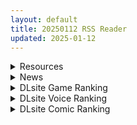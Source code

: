 ```yaml
---
layout: default
title: 20250112 RSS Reader
updated: 2025-01-12
---
```


<details class='content-parent'>
<summary>
Resources
</summary>
<details class='content-child'>
<summary>
<span class='rss-title'> [白杨汉化组][うなハウス (うなっち)] シスター完全敗北。~無知なシスターが本能で発情交尾するまで~ | 清纯修女完全败北。~侵犯无知修女直至她只会凭借本能发情交配 </span> <a class='rss-link' href='https://gmgard.com/gm128335' target='_blank'>&nbsp;</a>
<div class='rss-published'> 🕛 20250111 20:24:15</div>
</summary>
<img src="https://static.gmgard.us/Images/upload/1344120424150858.jpg" /><br /><p>可恶，修女不去和神父抢小男孩了吗？</p>
</details>
<details class='content-child'>
<summary>
<span class='rss-title'> [角都九阳个人汉化](C105) [ペンペン草くらぶ (カタセミナミ)] 僕とカヨコのふれあい羞間| 我与佳代子的亲密交流羞耻间 </span> <a class='rss-link' href='https://gmgard.com/gm128334' target='_blank'>&nbsp;</a>
<div class='rss-published'> 🕛 20250111 20:12:35</div>
</summary>
<img src="https://static.gmgard.us/Images/upload/11314120412351335.jpg" /><br /><p>搞不定老师就搞定老师的亲戚！佳代子，现在的你真的很baby！</p>
</details>
<details class='content-child'>
<summary>
<span class='rss-title'> [欶澜汉化组×白杨汉化组][角砂糖 (よろず)] ブルアカ逆レ合同「ん、先生を襲う。」 | 蔚蓝档案逆推合同 「嗯、袭击老师吧。」 </span> <a class='rss-link' href='https://gmgard.com/gm128333' target='_blank'>&nbsp;</a>
<div class='rss-published'> 🕛 20250111 20:05:01</div>
</summary>
<img src="https://static.gmgard.us/Images/upload/35778120405012690.jpg" /><br /><p>角砂糖的合作本，这下比健达奇趣蛋还能满足愿望了</p>
</details>
<details class='content-child'>
<summary>
<span class='rss-title'> [欶澜汉化组]Rev3 (もんちゃんrev3)] SRT (ブルーアーカイブ) </span> <a class='rss-link' href='https://gmgard.com/gm128332' target='_blank'>&nbsp;</a>
<div class='rss-published'> 🕛 20250111 19:50:19</div>
</summary>
<img src="https://static.gmgard.us/Images/upload/12594120350189932.jpg" /><br /><p>啊哈哈，今天的人数格外多啊</p>
</details>
<details class='content-child'>
<summary>
<span class='rss-title'> [P站ID=9662157][くらしっく] fanbox 合集至2025.1.3[4G] </span> <a class='rss-link' href='https://gmgard.com/gm128331' target='_blank'>&nbsp;</a>
<div class='rss-published'> 🕛 20250111 19:17:06</div>
</summary>
<img src="https://static.gmgard.us/Images/upload/66883120317063294.jpg" /><br /><p>之前更新过这个作者，这个月大狐狸太色了，再搞个整合包
密码 LSFS</p>
</details>
<details class='content-child'>
<summary>
<span class='rss-title'> [同人动画]BlobCG 大佬至24.12作品合集[41G] </span> <a class='rss-link' href='https://gmgard.com/gm128330' target='_blank'>&nbsp;</a>
<div class='rss-published'> 🕛 20250111 19:08:15</div>
</summary>
<img src="https://static.gmgard.us/Images/upload/14839120308157931.jpg" /><br /><p>对比昨天发的作者，他不做欧美游戏的角色，建模挺好</p>
</details>
<details class='content-child'>
<summary>
<span class='rss-title'> R18资源相关][悬赏金额:200]求一个韩漫:同居上下铺 </span> <a class='rss-link' href='https://gmgard.com/gm128329' target='_blank'>&nbsp;</a>
<div class='rss-published'> 🕛 20250111 15:26:36</div>
</summary>
<img src="https://static.gmgard.us/Images/upload/17631112212313449.jpg" /><br /><p>為了節省上下學通勤時間的柏翰，透過關係找
到了一間與人合租的便宜小套房。而就在同居
的第一天，柏翰發現睡在上舖的室友竟然是個
女的?!在三不五時就不小心撞見彼此裸體的情
況下，柏翰的小老弟總是...「雖然只有瞄到一
下，但姊姊的胸部真的讓我好興奮!」</p>
</details>
<details class='content-child'>
<summary>
<span class='rss-title'> [ADV/内嵌机翻/步兵][221224][ORC SOFT.TeaM.ZOMBIE]奥様は元ヤリマン2022 全CG存档 PC[1.3G/百度] </span> <a class='rss-link' href='https://gmgard.com/gm128326' target='_blank'>&nbsp;</a>
<div class='rss-published'> 🕛 20250111 12:12:24</div>
</summary>
<img src="https://p.inari.site/usr/1108/678206d42037c.jpg" /><br /><p>[ADV/内嵌机翻/步兵]奥様は元ヤリマン2022&nbsp;全CG存档 PC[1.3G/百度]</p>
</details>
<details class='content-child'>
<summary>
<span class='rss-title'> [RJ01268484][Mango Party] コン恋! ~ 妖狐こんの恋愛レッスン ~ </span> <a class='rss-link' href='https://gmgard.com/gm128325' target='_blank'>&nbsp;</a>
<div class='rss-published'> 🕛 20250111 12:12:24</div>
</summary>
<img src="https://static.gmgard.us/Images/upload/94212111319589026.jpg" /><br /><p>【故事简介】</p>
</details>
<details class='content-child'>
<summary>
<span class='rss-title'> [AI汉化][RJ01281020][三つ雨] 悪徳監督官と戦火の少女達 </span> <a class='rss-link' href='https://gmgard.com/gm128324' target='_blank'>&nbsp;</a>
<div class='rss-published'> 🕛 20250111 12:12:24</div>
</summary>
<img src="https://static.gmgard.us/Images/upload/16818111232006305.jpg" /><br /><p>概要：
・作为恶德监察官 &nbsp;
&nbsp; 这是一款为了保护小镇而与魔物军团作战的RPG。
&nbsp; 利用作为监察官的权力， &nbsp;
&nbsp; 征召自己喜欢的少女组成骑士团。 &nbsp;
&nbsp; 在工作间隙，可以享受借助权力进行的 &nbsp;
&nbsp; 性骚扰和性招待。</p>
</details>
<details class='content-child'>
<summary>
<span class='rss-title'> [RJ01305765][ライオクライオ] もかラブReLive♪ ~ガチ恋距離でイキ顔観察アニメーション~ </span> <a class='rss-link' href='https://gmgard.com/gm128323' target='_blank'>&nbsp;</a>
<div class='rss-published'> 🕛 20250111 12:12:24</div>
</summary>
<img src="https://static.gmgard.us/Images/upload/11651111230070933.jpg" /><br /><p>概要：
游戏画面呈现出像漫画一样的构图，分为“主观”和“断面图”两种视角。</p>
</details>
<details class='content-child'>
<summary>
<span class='rss-title'> [日系/合集][EBA]小鬼の返報等47本[催眠/巨乳][5.5G] </span> <a class='rss-link' href='https://gmgard.com/gm128327' target='_blank'>&nbsp;</a>
<div class='rss-published'> 🕛 20250111 12:10:48</div>
</summary>
<img src="https://static.gmgard.us/Images/upload/15531111359243723.jpg" /><br /><p>(C100) [ふらんそわ (EBA)] 小鬼の返報 前編 (ゴブリンスレイヤー) [中国翻訳]
(C101) [ふらんそわ (EBA)] 小鬼の返報 後編 (ゴブリンスレイヤー) 【1寸光阴个人汉化v2】
(C70) [ふらんそわ (EBA)] Duel Disk Vol.3 (遊☆戯☆王)
(C80) [ふらんそわ (EBA)] あずさ本 E⇔B vol.2 (アイドルマスター)
(C82) </p>
</details>
<details class='content-child'>
<summary>
<span class='rss-title'> [ACT/官中][无RJ号][B-flat]La Vitalis : 永恆的欠損/La Vitalis : Immortal Loss V0.11 含CG存档 PC[1G/百度] </span> <a class='rss-link' href='https://gmgard.com/gm128328' target='_blank'>&nbsp;</a>
<div class='rss-published'> 🕛 20250111 12:10:21</div>
</summary>
<img src="https://p.inari.site/usr/804/67585d31668a0.jpg" /><br /><p>[ACT/官中]La Vitalis : 永恆的欠損/La Vitalis : Immortal Loss V0.11 含CG存档 PC[1G/百度]</p>
</details>

</details>
<details class='content-parent'>
<summary>
News
</summary>

</details>
<details class='content-parent'>
<summary>
DLsite Game Ranking
</summary>
<details class='content-child'>
<summary>
<span class='rss-title'> 夢魔世界の迷い人 [しもふみ屋] </span> <a class='rss-link' href='https://www.dlsite.com/maniax/work/=/product_id/RJ01292340.html' target='_blank'>&nbsp;</a>
<div class='rss-published'> 🕛 20250112 13:14:09</div>
</summary>
<img src ="http://img.dlsite.jp/modpub/images2/work/doujin/RJ01293000/RJ01292340_img_main.jpg"/><br/>えっちな夢魔たちにドットアニメで搾られる!おねショタ2D探索アクション
</details>
<details class='content-child'>
<summary>
<span class='rss-title'> 傲慢な怪獣姫&名探偵使い魔 [Mango Party] </span> <a class='rss-link' href='https://www.dlsite.com/maniax/work/=/product_id/RJ01263980.html' target='_blank'>&nbsp;</a>
<div class='rss-published'> 🕛 20250112 13:14:09</div>
</summary>
<img src ="http://img.dlsite.jp/modpub/images2/work/doujin/RJ01264000/RJ01263980_img_main.jpg"/><br/>カラフルな共同生活で怪獣姫の奴○として生きる! 豊かでエキサイティングな時間管理恋愛SLG!
</details>
<details class='content-child'>
<summary>
<span class='rss-title'> 全裸取り調べシミュレーター ～You are a loss prevention officer～ [オッパイーツ] </span> <a class='rss-link' href='https://www.dlsite.com/maniax/work/=/product_id/RJ01280877.html' target='_blank'>&nbsp;</a>
<div class='rss-published'> 🕛 20250112 13:14:09</div>
</summary>
<img src ="http://img.dlsite.jp/modpub/images2/work/doujin/RJ01281000/RJ01280877_img_main.jpg"/><br/>羞恥に特化したおさわりゲームです。 キャラクターは JK 人妻 BBAから好みで選べます。 女性キャラフルボイス。 アニメーションでおっぱいがぷるんぷるん揺れます!
</details>
<details class='content-child'>
<summary>
<span class='rss-title'> コン恋! ~ 妖狐こんの恋愛レッスン ~ [Mango Party] </span> <a class='rss-link' href='https://www.dlsite.com/maniax/work/=/product_id/RJ01268484.html' target='_blank'>&nbsp;</a>
<div class='rss-published'> 🕛 20250112 13:14:09</div>
</summary>
<img src ="http://img.dlsite.jp/modpub/images2/work/doujin/RJ01269000/RJ01268484_img_main.jpg"/><br/>妖狐が「殺生石」に封印されてから千年が経ち、封印が解けて現世に戻った。気がづいたら彼女の「契約者」となり、その力に影響されて、妖狐を押し倒すことに… 妖狐との同棲生活が始まった、ドキドキのレッスンで「精気」満たしてクリアしよう!ドロドロ甘いラブコメ、あなたと妖狐先生の物語!
</details>
<details class='content-child'>
<summary>
<span class='rss-title'> 理想のおとうさん 友達DLC [猫3] </span> <a class='rss-link' href='https://www.dlsite.com/maniax/work/=/product_id/RJ01213396.html' target='_blank'>&nbsp;</a>
<div class='rss-published'> 🕛 20250112 13:14:09</div>
</summary>
<img src ="http://img.dlsite.jp/modpub/images2/work/doujin/RJ01214000/RJ01213396_img_main.jpg"/><br/>愛娘と理想のパパライフに、友達ちゃんがやってきた! 「理想のおとうさん」新たな要素を大量に追加するDLCです。
</details>

</details>
<details class='content-parent'>
<summary>
DLsite Voice Ranking
</summary>
<details class='content-child'>
<summary>
<span class='rss-title'> メイドのマナちゃんに耳かきしてもらおう [Crescendo] </span> <a class='rss-link' href='https://www.dlsite.com/maniax/work/=/product_id/RJ01293993.html' target='_blank'>&nbsp;</a>
<div class='rss-published'> 🕛 20250112 13:14:11</div>
</summary>
<img src ="http://img.dlsite.jp/modpub/images2/work/doujin/RJ01294000/RJ01293993_img_main.jpg"/><br/>【3DASMR】でお馴染みのマナちゃんの耳かきが沢山!耳かき一回分のオムニバス形式なので気分に合わせて楽しめます。おまけとしてYouTubeにアップされている動画の音声も付いてます。声 棗いつき様
</details>
<details class='content-child'>
<summary>
<span class='rss-title'> ✅期間限定レビュー色紙プレゼント企画✅【恋人ってえっちするものなんでしょ?】案外スケベな水無瀬さんが「カノジョ」になった日。 [桃色みんと] </span> <a class='rss-link' href='https://www.dlsite.com/maniax/work/=/product_id/RJ01290632.html' target='_blank'>&nbsp;</a>
<div class='rss-published'> 🕛 20250112 13:14:11</div>
</summary>
<img src ="http://img.dlsite.jp/modpub/images2/work/doujin/RJ01291000/RJ01290632_img_main.jpg"/><br/>「理由は特にない。たまたま君だった、ってだけ」成績優秀。クールで美人な女子高生。男子からの告白を一度も受けいれた事がない“高嶺の花”。そんな水無瀬さんがボクの「カノジョ」になった…。だらしなく足を広げ、肢体を見せつけてくるカノジョ…。 すらりと伸びた白い太もも、穢れのない純白の下着…。「シよ? だって…恋人ってえっちするものなんでしょ…?」
</details>
<details class='content-child'>
<summary>
<span class='rss-title'> ❤️甘あねメイド❤️「お姉ちゃんが"あまあまちゅっちゅ"してあげる...❤️」 [桃色みんと] </span> <a class='rss-link' href='https://www.dlsite.com/maniax/work/=/product_id/RJ01261681.html' target='_blank'>&nbsp;</a>
<div class='rss-published'> 🕛 20250112 13:14:11</div>
</summary>
<img src ="http://img.dlsite.jp/modpub/images2/work/doujin/RJ01262000/RJ01261681_img_main.jpg"/><br/>お姉ちゃんメイドはボクくん(あなた)の事がだ～いすきっ♪ボクくんの為ならば、添い寝に耳舐めにオナサポだってしてあげますっ♪お手々やお口、そしておま◯こっ♪お姉ちゃんの身体ぜ～んぶを使って、喜んでご奉仕させていただきますっ♪「そう...だってお姉ちゃんは...ボクくん専属の..."お姉ちゃんメイド"なんだから...♪」
</details>
<details class='content-child'>
<summary>
<span class='rss-title'> 【像野獸一般的做愛吧!/100分鐘超滿足】~性冷感姊姊的春藥絕頂,高潮地獄~ [拾參Thirteen CH.] </span> <a class='rss-link' href='https://www.dlsite.com/maniax/work/=/product_id/RJ01269037.html' target='_blank'>&nbsp;</a>
<div class='rss-published'> 🕛 20250112 13:14:11</div>
</summary>
<img src ="http://img.dlsite.jp/modpub/images2/work/doujin/RJ01270000/RJ01269037_img_main.jpg"/><br/>你叫醒了累倒在沙發上的姊姊,替她按摩放鬆。她十分享受你的服務,但氣氛卻逐漸旖旎了起來......
</details>
<details class='content-child'>
<summary>
<span class='rss-title'> 【简体中文版】JK精灵的异世界孕活～性夜的圣诞节特别篇～ [青春×フェティシズム] </span> <a class='rss-link' href='https://www.dlsite.com/maniax/work/=/product_id/RJ01308361.html' target='_blank'>&nbsp;</a>
<div class='rss-published'> 🕛 20250112 13:14:11</div>
</summary>
<img src ="http://img.dlsite.jp/modpub/images2/work/doujin/RJ01309000/RJ01308361_img_main.jpg"/><br/>圣诞快乐♪你喜欢新娘精灵的怀孕后宫吗?  你一直是个好孩子,所以圣诞新娘精灵们为你准备了一个"性爱6小时"的神圣之夜。  作为今年最后的回忆,要不要和可爱的新娘精灵们度过美好甜蜜又淫靡的夜晚呢?
</details>

</details>
<details class='content-parent'>
<summary>
DLsite Comic Ranking
</summary>
<details class='content-child'>
<summary>
<span class='rss-title'> 家が湿気過ぎて生えてきた幻覚誘発するキノコを誤食して発情したあとのあれやこれ [捕食少女] </span> <a class='rss-link' href='https://www.dlsite.com/maniax/work/=/product_id/RJ01114389.html' target='_blank'>&nbsp;</a>
<div class='rss-published'> 🕛 20250112 13:14:13</div>
</summary>
<img src ="http://img.dlsite.jp/modpub/images2/work/doujin/RJ01115000/RJ01114389_img_main.jpg"/><br/>これはごく普通すぎて普通でしかない一人の女子大学生の日常ストーリーです。 家の中が湿気てキノコが生えることになり、好奇心からそのキノコを誤って摂取した結果、幻覚を体験します。本文は52ページ。特典のおまけ2枚付きです。
</details>
<details class='content-child'>
<summary>
<span class='rss-title'> ダウナー研究者お姉さんにお願いしてえっちなことしてもらう話。 [内臓研究所] </span> <a class='rss-link' href='https://www.dlsite.com/maniax/work/=/product_id/RJ01225571.html' target='_blank'>&nbsp;</a>
<div class='rss-published'> 🕛 20250112 13:14:13</div>
</summary>
<img src ="http://img.dlsite.jp/modpub/images2/work/doujin/RJ01226000/RJ01225571_img_main.jpg"/><br/>ダウナー研究者お姉さんとえっちなことをしよう
</details>
<details class='content-child'>
<summary>
<span class='rss-title'> 女畜加工プラント 捕らわれたヒーロー・ツインバード加工記録 前編 [超健康屋] </span> <a class='rss-link' href='https://www.dlsite.com/maniax/work/=/product_id/RJ01222062.html' target='_blank'>&nbsp;</a>
<div class='rss-published'> 🕛 20250112 13:14:13</div>
</summary>
<img src ="http://img.dlsite.jp/modpub/images2/work/doujin/RJ01223000/RJ01222062_img_main.jpg"/><br/>様々な女性を捕らえクライアントに都合の良い女畜へと加工する女畜加工プラント。 今回捕らえられた超常の力を持つスーパーヒロイン、ニカとラキは非人道的かつ尊厳を踏みにじる残酷な加工を受け続ける事となる……
</details>
<details class='content-child'>
<summary>
<span class='rss-title'> 女畜加工プラント 捕らわれたヒーロー・ツインバード加工記録 後編 [超健康屋] </span> <a class='rss-link' href='https://www.dlsite.com/maniax/work/=/product_id/RJ01294019.html' target='_blank'>&nbsp;</a>
<div class='rss-published'> 🕛 20250112 13:14:13</div>
</summary>
<img src ="http://img.dlsite.jp/modpub/images2/work/doujin/RJ01295000/RJ01294019_img_main.jpg"/><br/>様々な女性を捕らえクライアントに都合の良い女畜へと加工する女畜加工プラント。 今回捕らえられた超常の力を持つスーパーヒロイン、ニカとラキは非人道的かつ尊厳を踏みにじる残酷な加工を受け続ける事となる……
</details>
<details class='content-child'>
<summary>
<span class='rss-title'> 今日の天気は雨時々家出JK [Yumemi Dream Land] </span> <a class='rss-link' href='https://www.dlsite.com/maniax/work/=/product_id/RJ01084653.html' target='_blank'>&nbsp;</a>
<div class='rss-published'> 🕛 20250112 13:14:13</div>
</summary>
<img src ="http://img.dlsite.jp/modpub/images2/work/doujin/RJ01085000/RJ01084653_img_main.jpg"/><br/>雨の日に出会った家出少女、美咲。泊めてあげた俺に対して、彼女はその身体で『お礼』をしようとする……。
</details>

</details>
